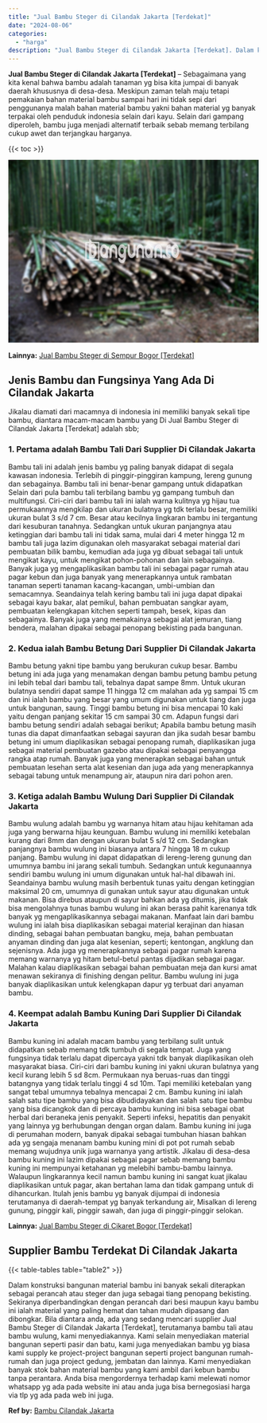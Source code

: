 ```yaml
---
title: "Jual Bambu Steger di Cilandak Jakarta [Terdekat]"
date: "2024-08-06"
categories: 
  - "harga"
description: "Jual Bambu Steger di Cilandak Jakarta [Terdekat]. Dalam konstruksi bangunan material bambu ini banyak sekali diterapkan sebagai perancah atau steger dan juga..."
---
```


**Jual Bambu Steger di Cilandak Jakarta \[Terdekat\]** – Sebagaimana yang kita kenal bahwa bambu adalah tanaman yg bisa kita jumpai di banyak daerah khususnya di desa-desa. Meskipun zaman telah maju tetapi pemakaian bahan material bambu sampai hari ini tidak sepi dari penggunanya malah bahan material bambu yakni bahan material yg banyak terpakai oleh penduduk indonesia selain dari kayu. Selain dari gampang diperoleh, bambu juga menjadi alternatif terbaik sebab memang terbilang cukup awet dan terjangkau harganya.

{{< toc >}}

![Jual Bambu Steger di Cilandak Jakarta [Terdekat]](/images/jual-bambu-tali-30.png)

**Lainnya:** [Jual Bambu Steger di Sempur Bogor \[Terdekat\]](https://bambu.bangunan.co/jual-bambu-steger-di-sempur-bogor-terdekat/)

## Jenis Bambu dan Fungsinya Yang Ada Di Cilandak Jakarta

Jikalau diamati dari macamnya di indonesia ini memiliki banyak sekali tipe bambu, diantara macam-macam bambu yang Di Jual Bambu Steger di Cilandak Jakarta \[Terdekat\] adalah sbb;

### 1\. Pertama adalah Bambu Tali Dari Supplier Di Cilandak Jakarta

Bambu tali ini adalah jenis bambu yg paling banyak didapat di segala kawasan indonesia. Terlebih di pinggir-pinggiran kampung, lereng gunung dan sebagainya. Bambu tali ini benar-benar gampang untuk didapatkan Selain dari pula bambu tali terbilang bambu yg gampang tumbuh dan multifungsi. Ciri-ciri dari bambu tali ini ialah warna kulitnya yg hijau tua permukaannya mengkilap dan ukuran bulatnya yg tdk terlalu besar, memiliki ukuran bulat 3 s/d 7 cm. Besar atau kecilnya lingkaran bambu ini tergantung dari kesuburan tanahnya. Sedangkan untuk ukuran panjangnya atau ketinggian dari bambu tali ini tidak sama, mulai dari 4 meter hingga 12 m bambu tali juga lazim digunakan oleh masyarakat sebagai material dari pembuatan bilik bambu, kemudian ada juga yg dibuat sebagai tali untuk mengikat kayu, untuk mengikat pohon-pohonan dan lain sebagainya. Banyak juga yg mengaplikasikan bambu tali ini sebagai pagar rumah atau pagar kebun dan juga banyak yang menerapkannya untuk rambatan tanaman seperti tanaman kacang-kacangan, umbi-umbian dan semacamnya. Seandainya telah kering bambu tali ini juga dapat dipakai sebagai kayu bakar, alat pemikul, bahan pembuatan sangkar ayam, pembuatan kelengkapan kitchen seperti tampah, besek, kipas dan sebagainya. Banyak juga yang memakainya sebagai alat jemuran, tiang bendera, malahan dipakai sebagai penopang bekisting pada bangunan.

### 2\. Kedua ialah Bambu Betung Dari Supplier Di Cilandak Jakarta

Bambu betung yakni tipe bambu yang berukuran cukup besar. Bambu betung ini ada juga yang menamakan dengan bambu petung bambu petung ini lebih tebal dari bambu tali, tebalnya dapat sampe 8mm. Untuk ukuran bulatnya sendiri dapat sampe 11 hingga 12 cm malahan ada yg sampai 15 cm dan ini ialah bambu yang besar yang umum digunakan untuk tiang dan juga untuk bangunan, saung. Tinggi bambu betung ini bisa mencapai 10 kaki yaitu dengan panjang sekitar 15 cm sampai 30 cm. Adapun fungsi dari bambu betung sendiri adalah sebagai berikut; Apabila bambu betung masih tunas dia dapat dimanfaatkan sebagai sayuran dan jika sudah besar bambu betung ini umum diaplikasikan sebagai penopang rumah, diaplikasikan juga sebagai material pembuatan gazebo atau dipakai sebagai penyangga rangka atap rumah. Banyak juga yang menerapkan sebagai bahan untuk pembuatan lesehan serta alat kesenian dan juga ada yang menerapkannya sebagai tabung untuk menampung air, ataupun nira dari pohon aren.

### 3\. Ketiga adalah Bambu Wulung Dari Supplier Di Cilandak Jakarta

Bambu wulung adalah bambu yg warnanya hitam atau hijau kehitaman ada juga yang berwarna hijau keunguan. Bambu wulung ini memiliki ketebalan kurang dari 8mm dan dengan ukuran bulat 5 s/d 12 cm. Sedangkan panjangnya bambu wulung ini biasanya antara 7 hingga 18 m cukup panjang. Bambu wulung ini dapat didapatkan di lereng-lereng gunung dan umumnya bambu ini jarang sekali tumbuh. Sedangkan untuk kegunaannya sendiri bambu wulung ini umum digunakan untuk hal-hal dibawah ini. Seandainya bambu wulung masih berbentuk tunas yaitu dengan ketinggian maksimal 20 cm, umumnya di gunakan untuk sayur atau digunakan untuk makanan. Bisa direbus ataupun di sayur bahkan ada yg ditumis, jika tidak bisa mengolahnya tunas bambu wulung ini akan berasa pahit karenanya tdk banyak yg mengaplikasikannya sebagai makanan. Manfaat lain dari bambu wulung ini ialah bisa diaplikasikan sebagai material kerajinan dan hiasan dinding, sebagai bahan pembuatan bangku, meja, bahan pembuatan anyaman dinding dan juga alat kesenian, seperti; kentongan, angklung dan sejenisnya. Ada juga yg menerapkannya sebagai pagar rumah karena memang warnanya yg hitam betul-betul pantas dijadikan sebagai pagar. Malahan kalau diaplikasikan sebagai bahan pembuatan meja dan kursi amat menawan sekiranya di finishing dengan pelitur. Bambu wulung ini juga banyak diaplikasikan untuk kelengkapan dapur yg terbuat dari anyaman bambu.

### 4\. Keempat adalah Bambu Kuning Dari Supplier Di Cilandak Jakarta

Bambu kuning ini adalah macam bambu yang terbilang sulit untuk didapatkan sebab memang tdk tumbuh di segala tempat. Juga yang fungsinya tidak terlalu dapat dipercaya yakni tdk banyak diaplikasikan oleh masyarakat biasa. Ciri-ciri dari bambu kuning ini yakni ukuran bulatnya yang kecil kurang lebih 5 sd 8cm. Permukaan nya beruas-ruas dan tinggi batangnya yang tidak terlalu tinggi 4 sd 10m. Tapi memiliki ketebalan yang sangat tebal umumnya tebalnya mencapai 2 cm. Bambu kuning ini ialah salah satu tipe bambu yang bisa dibudidayakan dan salah satu tipe bambu yang bisa dicangkok dan di percaya bambu kuning ini bisa sebagai obat herbal dari beraneka jenis penyakit. Seperti infeksi, hepatitis dan penyakit yang lainnya yg berhubungan dengan organ dalam. Bambu kuning ini juga di perumahan modern, banyak dipakai sebagai tumbuhan hiasan bahkan ada yg sengaja menanam bambu kuning mini di pot pot rumah sebab memang wujudnya unik juga warnanya yang artistik. Jikalau di desa-desa bambu kuning ini lazim dipakai sebagai pagar sebab memang bambu kuning ini mempunyai ketahanan yg melebihi bambu-bambu lainnya. Walaupun lingkarannya kecil namun bambu kuning ini sangat kuat jikalau diaplikasikan untuk pagar, akan bertahan lama dan tidak gampang untuk di dihancurkan. Itulah jenis bambu yg banyak dijumpai di indonesia terutamanya di daerah-tempat yg banyak terkandung air, Misalkan di lereng gunung, pinggir kali, pinggir sawah, dan juga di pinggir-pinggir selokan.

**Lainnya:** [Jual Bambu Steger di Cikaret Bogor \[Terdekat\]](https://bambu.bangunan.co/jual-bambu-steger-di-cikaret-bogor-terdekat/)

## Supplier Bambu Terdekat Di Cilandak Jakarta

{{< table-tables table="table2" >}}

Dalam konstruksi bangunan material bambu ini banyak sekali diterapkan sebagai perancah atau steger dan juga sebagai tiang penopang bekisting. Sekiranya diperbandingkan dengan perancah dari besi maupun kayu bambu ini ialah material yang paling hemat dan tahan mudah dipasang dan dibongkar. Bila diantara anda, ada yang sedang mencari supplier Jual Bambu Steger di Cilandak Jakarta \[Terdekat\], terutamanya bambu tali atau bambu wulung, kami menyediakannya. Kami selain menyediakan material bangunan seperti pasir dan batu, kami juga menyediakan bambu yg biasa kami supply ke project-project bangunan seperti project bangunan rumah-rumah dan juga project gedung, jembatan dan lainnya. Kami menyediakan banyak stok bahan material bambu yang kami ambil dari kebun bambu tanpa perantara. Anda bisa mengordernya terhadap kami melewati nomor whatsapp yg ada pada website ini atau anda juga bisa bernegosiasi harga via tlp yg ada pada web ini juga.

**Ref by:** [Bambu Cilandak Jakarta](https://id.wikipedia.org/wiki/Bambu)
